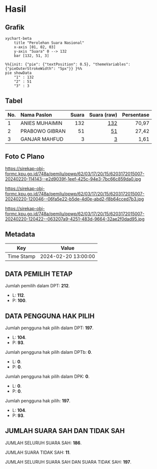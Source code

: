 # Hasil

## Grafik

```mermaid
xychart-beta
    title "Perolehan Suara Nasional"
    x-axis [01, 02, 03]
    y-axis "Suara" 0 --> 132
    bar [132, 51, 3]
```

```mermaid
%%{init: {"pie": {"textPosition": 0.5}, "themeVariables": {"pieOuterStrokeWidth": "5px"}} }%%
pie showData
    "1" : 132
    "2" : 51
    "3" : 3
```

## Tabel

| No. | Nama Paslon    | Suara | Suara (raw) | Persentase |
|:--- |:-------------- | -----:| -----------:| ----------:|
| 1   | ANIES MUHAIMIN | 132   | [132][p-1]  | 70,97      |
| 2   | PRABOWO GIBRAN | 51    | [51][p-2]   | 27,42      |
| 3   | GANJAR MAHFUD  | 3     | [3][p-3]    | 1,61       |


[p-1]: https://github.com/gigit-pemilu/pemilu-2024/blob/main/pilpres/hitung-suara/sub/62-kalimantan-tengah/sub/03-kapuas/sub/17-bataguh/sub/2015-budi-mufakat/sub/007-tps/sub/paslon-1.txt
[p-2]: https://github.com/gigit-pemilu/pemilu-2024/blob/main/pilpres/hitung-suara/sub/62-kalimantan-tengah/sub/03-kapuas/sub/17-bataguh/sub/2015-budi-mufakat/sub/007-tps/sub/paslon-2.txt
[p-3]: https://github.com/gigit-pemilu/pemilu-2024/blob/main/pilpres/hitung-suara/sub/62-kalimantan-tengah/sub/03-kapuas/sub/17-bataguh/sub/2015-budi-mufakat/sub/007-tps/sub/paslon-3.txt

## Foto C Plano

https://sirekap-obj-formc.kpu.go.id/748a/pemilu/ppwp/62/03/17/20/15/6203172015007-20240220-114143--e2d9039f-1eef-425c-94e3-7bc66c859da0.jpg

https://sirekap-obj-formc.kpu.go.id/748a/pemilu/ppwp/62/03/17/20/15/6203172015007-20240220-120046--06fa5e22-b5de-4d0e-abd2-f8b64cced7b3.jpg

https://sirekap-obj-formc.kpu.go.id/748a/pemilu/ppwp/62/03/17/20/15/6203172015007-20240220-120422--063207a9-4251-483d-9664-32ae2f0dad95.jpg


## Metadata

| Key        | Value               |
| ---------- | ------------------- |
| Time Stamp | 2024-02-20 13:00:00 |


## DATA PEMILIH TETAP

Jumlah pemilih dalam DPT: **212**.
 * L: **112**.
 * P: **100**.

## DATA PENGGUNA HAK PILIH

Jumlah pengguna hak pilih dalam DPT: **197**.
 * L: **104**.
 * P: **93**.

Jumlah pengguna hak pilih dalam DPTb: **0**.
 * L: **0**.
 * P: **0**.

Jumlah pengguna hak pilih dalam DPK: **0**.
 * L: **0**.
 * P: **0**.

Jumlah pengguna hak pilih: **197**.
 * L: **104**.
 * P: **93**.

## JUMLAH SUARA SAH DAN TIDAK SAH

JUMLAH SELURUH SUARA SAH: **186**.

JUMLAH SUARA TIDAK SAH: **11**.

JUMLAH SELURUH SUARA SAH DAN SUARA TIDAK SAH: **197**.


